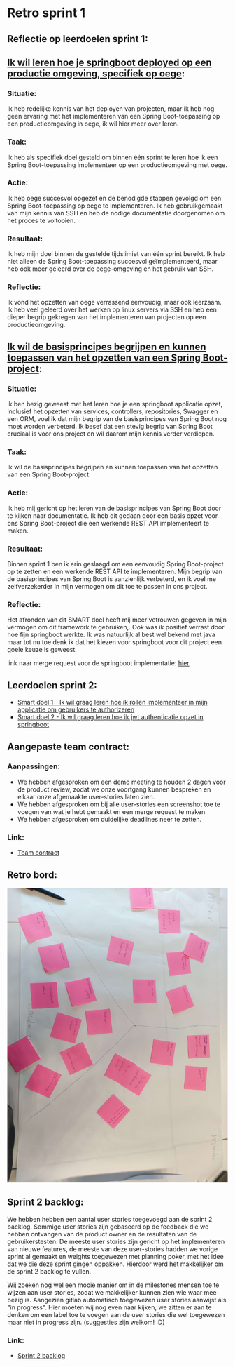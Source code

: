 # Retro sprint 1

## Reflectie op leerdoelen sprint 1:
## [Ik wil leren hoe je springboot deployed op een productie omgeving, specifiek op oege](https://gitlab.fdmci.hva.nl/propedeuse-hbo-ict/onderwijs/2023-2024/out-b-se-bim/blok-4/caaruujuuwoo65/-/issues/103):

### Situatie: 
Ik heb redelijke kennis van het deployen van projecten, maar ik heb nog geen ervaring met het implementeren van een Spring Boot-toepassing op een productieomgeving in oege, ik wil hier meer over leren.

### Taak: 
Ik heb als specifiek doel gesteld om binnen één sprint te leren hoe ik een Spring Boot-toepassing implementeer op een productieomgeving met oege.

### Actie: 
Ik heb oege succesvol opgezet en de benodigde stappen gevolgd om een Spring Boot-toepassing op oege te implementeren. Ik heb gebruikgemaakt van mijn kennis van SSH en heb de nodige documentatie doorgenomen om het proces te voltooien.

### Resultaat: 
Ik heb mijn doel binnen de gestelde tijdslimiet van één sprint bereikt. Ik heb niet alleen de Spring Boot-toepassing succesvol geïmplementeerd, maar heb ook meer geleerd over de oege-omgeving en het gebruik van SSH.

### Reflectie: 
Ik vond het opzetten van oege verrassend eenvoudig, maar ook leerzaam. Ik heb veel geleerd over het werken op linux servers via SSH en heb een dieper begrip gekregen van het implementeren van projecten op een productieomgeving.


## [Ik wil de basisprincipes begrijpen en kunnen toepassen van het opzetten van een Spring Boot-project](https://gitlab.fdmci.hva.nl/propedeuse-hbo-ict/onderwijs/2023-2024/out-b-se-bim/blok-4/caaruujuuwoo65/-/issues/102):


### Situatie:
ik ben bezig geweest met het leren hoe je een springboot applicatie opzet, inclusief het opzetten van services, controllers, repositories, Swagger en een ORM, voel ik dat mijn begrip van de basisprincipes van Spring Boot nog moet worden verbeterd. Ik besef dat een stevig begrip van Spring Boot cruciaal is voor ons project en wil daarom mijn kennis verder verdiepen.

### Taak: 
Ik wil de basisprincipes begrijpen en kunnen toepassen van het opzetten van een Spring Boot-project.

### Actie: 
Ik heb mij gericht op het leren van de basisprincipes van Spring Boot door te kijken naar documentatie. Ik heb dit gedaan door een basis opzet voor ons Spring Boot-project die een werkende REST API implementeert te maken.

### Resultaat:
Binnen sprint 1 ben ik erin geslaagd om een eenvoudig Spring Boot-project op te zetten en een werkende REST API te implementeren. Mijn begrip van de basisprincipes van Spring Boot is aanzienlijk verbeterd, en ik voel me zelfverzekerder in mijn vermogen om dit toe te passen in ons project.

### Reflectie: 
Het afronden van dit SMART doel heeft mij meer vetrouwen gegeven in mijn vermogen om dit framework te gebruiken,. Ook was ik positief verrast door hoe fijn springboot werkte. Ik was natuurlijk al best wel bekend met java maar tot nu toe denk ik dat het kiezen voor springboot voor dit project een goeie keuze is geweest.

link naar merge request voor de springboot implementatie: [hier](https://gitlab.fdmci.hva.nl/propedeuse-hbo-ict/onderwijs/2023-2024/out-b-se-bim/blok-4/caaruujuuwoo65/-/merge_requests/1)

## Leerdoelen sprint 2:
- [Smart doel 1 - Ik wil graag leren hoe ik rollen implementeer in mijn applicatie om gebruikers te authorizeren](https://gitlab.fdmci.hva.nl/propedeuse-hbo-ict/onderwijs/2023-2024/out-b-se-bim/blok-4/caaruujuuwoo65/-/issues/115)
- [Smart doel 2 - Ik wil graag leren hoe ik jwt authenticatie opzet in springboot](https://gitlab.fdmci.hva.nl/propedeuse-hbo-ict/onderwijs/2023-2024/out-b-se-bim/blok-4/caaruujuuwoo65/-/issues/114)

## Aangepaste team contract:
### Aanpassingen:
- We hebben afgesproken om een demo meeting te houden 2 dagen voor de product review, zodat we onze voortgang kunnen bespreken en elkaar onze afgemaakte user-stories laten zien.
- We hebben afgesproken om bij alle user-stories een screenshot toe te voegen van wat je hebt gemaakt en een merge request te maken.
- We hebben afgesproken om duidelijke deadlines neer te zetten.

### Link:
- [Team contract](../../teamfiles/samenwerkingscontract.md)

## Retro bord:
![retro bord](./foto's/retro-1-img.jpeg)

## Sprint 2 backlog:
We hebben hebben een aantal user stories toegevoegd aan de sprint 2 backlog. Sommige user stories zijn gebaseerd op de feedback die we hebben ontvangen van de product owner en de resultaten van de gebruikerstesten. De meeste user stories zijn gericht op het implementeren van nieuwe features, de meeste van deze user-stories hadden we vorige sprint al gemaakt en weights toegewezen met planning poker, met het idee dat we die deze sprint gingen oppakken. Hierdoor werd het makkelijker om de sprint 2 backlog te vullen.

Wij zoeken nog wel een mooie manier om in de milestones mensen toe te wijzen aan user stories, zodat we makkelijker kunnen zien wie waar mee bezig is. Aangezien gitlab automatisch toegewezen user stories aanwijst als "in progress". Hier moeten wij nog even naar kijken, we zitten er aan te denken om een label toe te voegen aan de user stories die wel toegewezen maar niet in progress zijn. (suggesties zijn welkom! :D)
### Link:
- [Sprint 2 backlog](https://gitlab.fdmci.hva.nl/propedeuse-hbo-ict/onderwijs/2023-2024/out-b-se-bim/blok-4/caaruujuuwoo65/-/milestones/2#tab-issues)

